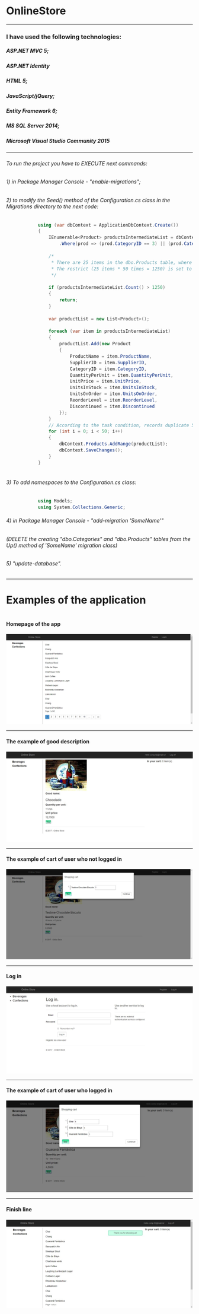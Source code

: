 # OnlineStore
***
### I have used the following technologies:
##### ASP.NET MVC 5;
##### ASP.NET Identity
##### HTML 5;
##### JavaScript/jQuery;
##### Entity Framework 6;
##### MS SQL Server 2014;
##### Microsoft Visual Studio Community 2015
***
###### To run the project you have to EXECUTE next commands: 
###### 1) in Package Manager Console - "enable-migrations";
###### 2) to modify the Seed() method of the Configuration.cs class in the Migrations directory to the next code:

```C#
            using (var dbContext = ApplicationDbContext.Create())
            {
                IEnumerable<Product> productsIntermediateList = dbContext.Products
                    .Where(prod => (prod.CategoryID == 3) || (prod.CategoryID == 1));

                /* 
                 * There are 25 items in the dbo.Products table, where CateoryID equals 3 or 1. 
                 * The restrict (25 items * 50 times = 1250) is set to avoid the repeated duplication of entries in the table
                 */

                if (productsIntermediateList.Count() > 1250)
                {
                    return;
                }

                var productList = new List<Product>();

                foreach (var item in productsIntermediateList)
                {
                    productList.Add(new Product
                    {
                        ProductName = item.ProductName,
                        SupplierID = item.SupplierID,
                        CategoryID = item.CategoryID,
                        QuantityPerUnit = item.QuantityPerUnit,
                        UnitPrice = item.UnitPrice,
                        UnitsInStock = item.UnitsInStock,
                        UnitsOnOrder = item.UnitsOnOrder,
                        ReorderLevel = item.ReorderLevel,
                        Discontinued = item.Discontinued
                    });
                }
                // According to the task condition, records duplicate 50 times
                for (int i = 0; i < 50; i++)
                {
                    dbContext.Products.AddRange(productList);
                    dbContext.SaveChanges();
                }
            }
        
```

###### 3) To add namespaces to the Configuration.cs class:

```C#
			using Models;
			using System.Collections.Generic;
```

###### 4) in Package Manager Console - "add-migration 'SomeName'"
###### 	(DELETE the creating "dbo.Categories" and "dbo.Products" tables from the Up() method of 'SomeName' migration class)
###### 5) "update-database".
***
# Examples of the application
#
#### Homepage of the app
![Homepage of the app](https://github.com/teawifi/OnlineStore/blob/master/SecondaryImages/StartPage.JPG)
***
#### The example of good description
![The example of good description](https://github.com/teawifi/OnlineStore/blob/master/SecondaryImages/GoodDescription.JPG)
***
#### The example of cart of user who not logged in
![The example of cart of user who not logged in](https://github.com/teawifi/OnlineStore/blob/master/SecondaryImages/CartOfNotLoggedInUser.JPG)
***
#### Log in
![Log in](https://github.com/teawifi/OnlineStore/blob/master/SecondaryImages/LogIn.JPG)
***
#### The example of cart of user who logged in
![The example of cart of user who logged in](https://github.com/teawifi/OnlineStore/blob/master/SecondaryImages/CartOfLoggedInUser.JPG)
***
#### Finish line
![Finish line](https://github.com/teawifi/OnlineStore/blob/master/SecondaryImages/Finish_Line.JPG)
